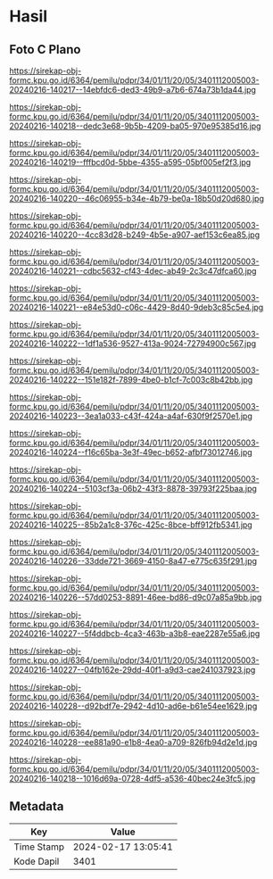 # Hasil

## Foto C Plano

https://sirekap-obj-formc.kpu.go.id/6364/pemilu/pdpr/34/01/11/20/05/3401112005003-20240216-140217--14ebfdc6-ded3-49b9-a7b6-674a73b1da44.jpg

https://sirekap-obj-formc.kpu.go.id/6364/pemilu/pdpr/34/01/11/20/05/3401112005003-20240216-140218--dedc3e68-9b5b-4209-ba05-970e95385d16.jpg

https://sirekap-obj-formc.kpu.go.id/6364/pemilu/pdpr/34/01/11/20/05/3401112005003-20240216-140219--fffbcd0d-5bbe-4355-a595-05bf005ef2f3.jpg

https://sirekap-obj-formc.kpu.go.id/6364/pemilu/pdpr/34/01/11/20/05/3401112005003-20240216-140220--46c06955-b34e-4b79-be0a-18b50d20d680.jpg

https://sirekap-obj-formc.kpu.go.id/6364/pemilu/pdpr/34/01/11/20/05/3401112005003-20240216-140220--4cc83d28-b249-4b5e-a907-aef153c6ea85.jpg

https://sirekap-obj-formc.kpu.go.id/6364/pemilu/pdpr/34/01/11/20/05/3401112005003-20240216-140221--cdbc5632-cf43-4dec-ab49-2c3c47dfca60.jpg

https://sirekap-obj-formc.kpu.go.id/6364/pemilu/pdpr/34/01/11/20/05/3401112005003-20240216-140221--e84e53d0-c06c-4429-8d40-9deb3c85c5e4.jpg

https://sirekap-obj-formc.kpu.go.id/6364/pemilu/pdpr/34/01/11/20/05/3401112005003-20240216-140222--1df1a536-9527-413a-9024-72794900c567.jpg

https://sirekap-obj-formc.kpu.go.id/6364/pemilu/pdpr/34/01/11/20/05/3401112005003-20240216-140222--151e182f-7899-4be0-b1cf-7c003c8b42bb.jpg

https://sirekap-obj-formc.kpu.go.id/6364/pemilu/pdpr/34/01/11/20/05/3401112005003-20240216-140223--3ea1a033-c43f-424a-a4af-630f9f2570e1.jpg

https://sirekap-obj-formc.kpu.go.id/6364/pemilu/pdpr/34/01/11/20/05/3401112005003-20240216-140224--f16c65ba-3e3f-49ec-b652-afbf73012746.jpg

https://sirekap-obj-formc.kpu.go.id/6364/pemilu/pdpr/34/01/11/20/05/3401112005003-20240216-140224--5103cf3a-06b2-43f3-8878-39793f225baa.jpg

https://sirekap-obj-formc.kpu.go.id/6364/pemilu/pdpr/34/01/11/20/05/3401112005003-20240216-140225--85b2a1c8-376c-425c-8bce-bff912fb5341.jpg

https://sirekap-obj-formc.kpu.go.id/6364/pemilu/pdpr/34/01/11/20/05/3401112005003-20240216-140226--33dde721-3669-4150-8a47-e775c635f291.jpg

https://sirekap-obj-formc.kpu.go.id/6364/pemilu/pdpr/34/01/11/20/05/3401112005003-20240216-140226--57dd0253-8891-46ee-bd86-d9c07a85a9bb.jpg

https://sirekap-obj-formc.kpu.go.id/6364/pemilu/pdpr/34/01/11/20/05/3401112005003-20240216-140227--5f4ddbcb-4ca3-463b-a3b8-eae2287e55a6.jpg

https://sirekap-obj-formc.kpu.go.id/6364/pemilu/pdpr/34/01/11/20/05/3401112005003-20240216-140227--04fb162e-29dd-40f1-a9d3-cae241037923.jpg

https://sirekap-obj-formc.kpu.go.id/6364/pemilu/pdpr/34/01/11/20/05/3401112005003-20240216-140228--d92bdf7e-2942-4d10-ad6e-b61e54ee1629.jpg

https://sirekap-obj-formc.kpu.go.id/6364/pemilu/pdpr/34/01/11/20/05/3401112005003-20240216-140228--ee881a90-e1b8-4ea0-a709-826fb94d2e1d.jpg

https://sirekap-obj-formc.kpu.go.id/6364/pemilu/pdpr/34/01/11/20/05/3401112005003-20240216-140218--1016d69a-0728-4df5-a536-40bec24e3fc5.jpg


## Metadata

| Key        | Value               |
| ---------- | ------------------- |
| Time Stamp | 2024-02-17 13:05:41 |
| Kode Dapil | 3401                |



